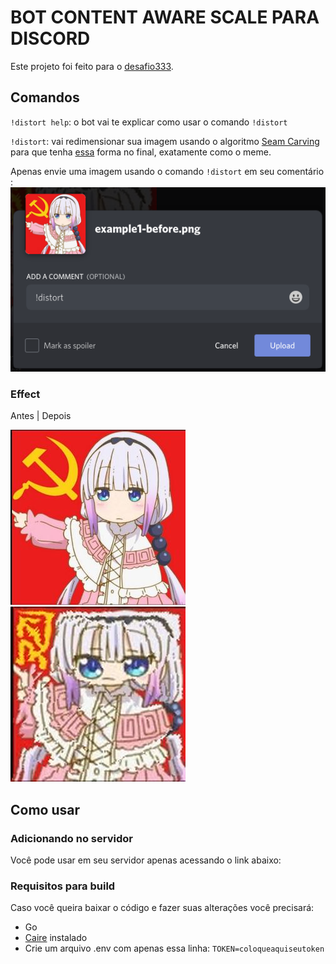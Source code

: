 # BOT CONTENT AWARE SCALE PARA DISCORD

Este projeto foi feito para o [desafio333](https://github.com/codigofalado/desafio333/blob/master/2020-Bot-Discord/README.md).

## Comandos

`!distort help`: o bot vai te explicar como usar o comando `!distort`

`!distort`: vai redimensionar sua imagem usando o algoritmo [Seam Carving](https://en.wikipedia.org/w/index.php?title=Seam_carving) para que tenha [essa](https://www.youtube.com/watch?v=8rK67BT6Ivw) forma no final, exatamente como o meme.

Apenas envie uma imagem usando o comando `!distort` em seu comentário
:
![](example/example-usage.png)

### Effect

Antes | Depois

<img src="example/example1-before.png"> <img src="example/example1-after.jpeg">

## Como usar

### Adicionando no servidor

Você pode usar em seu servidor apenas acessando o link abaixo:

### Requisitos para build

Caso você queira baixar o código e fazer suas alterações você precisará:

- Go
- [Caire](https://github.com/esimov/caire) instalado
- Crie um arquivo .env com apenas essa linha: `TOKEN=coloqueaquiseutoken`
